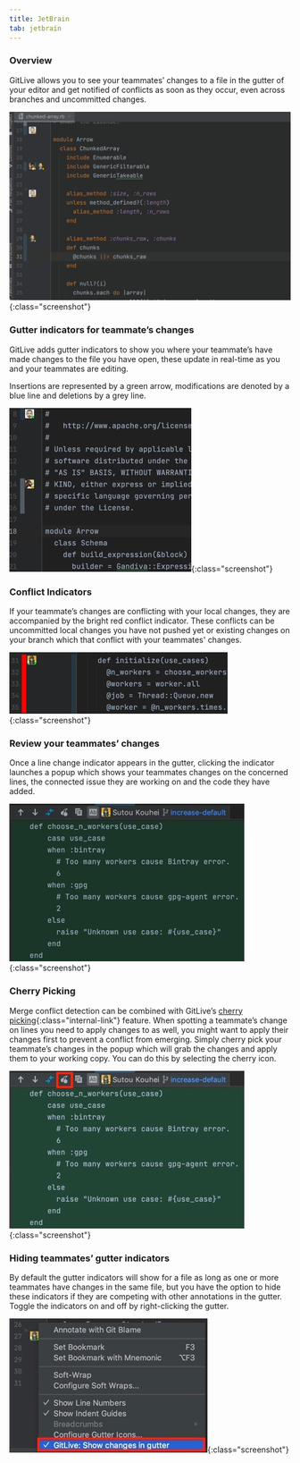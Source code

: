 ```yaml
---
title: JetBrain
tab: jetbrain
---
```


### Overview

GitLive allows you to see your teammates’ changes to a file in the gutter of your editor and get notified of conflicts as soon as they occur, even across branches and uncommitted changes.

![jetbrains Gutter](/uploads/jetbrains-gutter-cherry-pick.gif "jetbrains Gutter"){:class="screenshot"}
### Gutter indicators for teammate’s changes
GitLive adds gutter indicators to show you where your teammate’s have made changes to the file you have open, these update in real-time as you and your teammates are editing.

Insertions are represented by a green arrow, modifications are denoted by a blue line and deletions by a  grey line.

![jetbrains Gutter](/uploads/jetbrains-gutter-teammate.jpg "jetbrains Gutter"){:class="screenshot"}

### Conflict Indicators
If your teammate’s changes are conflicting with your local changes, they are accompanied by the bright red conflict indicator. These conflicts can be uncommitted local changes you have not pushed yet or existing changes on your branch which that conflict with your teammates' changes.

![jetbrains Red Gutter](/uploads/jetbrains-red-gutter.jpg "jetbrains Red Gutter"){:class="screenshot"}


### Review your teammates’ changes
Once a line change indicator appears in the gutter, clicking the indicator launches a popup which shows your teammates changes on the concerned lines, the connected issue they are working on and the code they have added.

![jetbrains Gutter Popup](/uploads/jetbrains-gutter-popup.jpg "jetbrains Gutter Popup"){:class="screenshot"}

### Cherry Picking
Merge conflict detection can be combined with GitLive’s [cherry picking](/docs/cherrypicking){:class="internal-link"} feature. When spotting a teammate’s change on lines you need to apply changes to as well, you might want to apply their changes first to prevent a conflict from emerging. Simply cherry pick your teammate’s changes in the popup which will grab the changes and apply them to your working copy. You can do this by selecting the cherry icon.

![jetbrains Gutter Cherry Pick](/uploads/jetbrains-gutter-cherry-pick.jpeg "jetbrains Gutter Cherry Pick"){:class="screenshot"}

### Hiding teammates’ gutter indicators
By default the gutter indicators will show for a file as long as one or more teammates have changes in the same file, but you have the option to hide these indicators if they are competing with other annotations in the gutter. Toggle the indicators on and off by right-clicking the gutter.

![jetbrains Toggle](/uploads/jetbrains-toggle.jpeg "jetbrains Toggle"){:class="screenshot"}
